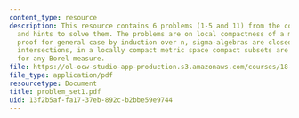 ```yaml
---
content_type: resource
description: This resource contains 6 problems (1-5 and 11) from the course notes
  and hints to solve them. The problems are on local compactness of a metric space,
  proof for general case by induction over n, sigma-algebras are closed under countable
  intersections, in a locally compact metric space compact subsets are measurable
  for any Borel measure.
file: https://ol-ocw-studio-app-production.s3.amazonaws.com/courses/18-155-differential-analysis-fall-2004/13f2b5affa1737eb892cb2bbe59e9744_problem_set1.pdf
file_type: application/pdf
resourcetype: Document
title: problem_set1.pdf
uid: 13f2b5af-fa17-37eb-892c-b2bbe59e9744
---
```

